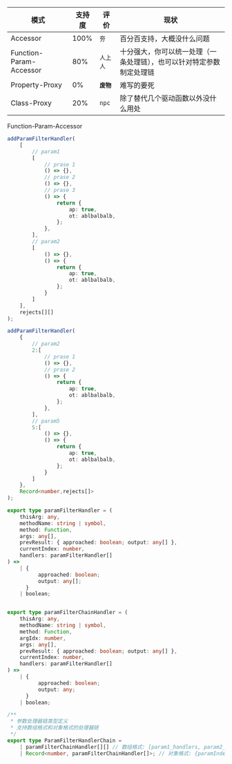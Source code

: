 | 模式                    | 支持度 | 评价       | 现状                                                                 |
| ----------------------- | ------ | ---------- | -------------------------------------------------------------------- |
| Accessor                | 100%   | `夯`       | 百分百支持，大概没什么问题                                           |
| Function-Param-Accessor | 80%    | `人上人`   | 十分强大，你可以统一处理（一条处理链），也可以针对特定参数制定处理链 |
| Property-Proxy          | 0%     | **`废物`** | 难写的要死                                                           |
| Class-Proxy             | 20%    | `npc`      | 除了替代几个驱动函数以外没什么用处                                   |

Function-Param-Accessor

```ts
addParamFilterHandler(
    [
        // param1
        [
            // prase 1
            () => {},
            // prase 2
            () => {},
            // prase 3
            () => {
                return {
                    ap: true,
                    ot: ablbalbalb,
                };
            },
        ],
        // param2
        [
            () => {},
            () => {
                return {
                    ap: true,
                    ot: ablbalbalb,
                };
            }
        ]
    ],
    rejects[][]
);

addParamFilterHandler(
    {
        // param2
        2:[
            // prase 1
            () => {},
            // prase 2
            () => {
                return {
                    ap: true,
                    ot: ablbalbalb,
                };
            },
        ],
        // param5
        5:[
            () => {},
            () => {
                return {
                    ap: true,
                    ot: ablbalbalb,
                };
            }
        ]
    },
    Record<number,rejects[]>
);

export type paramFilterHandler = (
    thisArg: any,
    methodName: string | symbol,
    method: Function,
    args: any[],
    prevResult: { approached: boolean; output: any[] },
    currentIndex: number,
    handlers: paramFilterHandler[]
) =>
    | {
          approached: boolean;
          output: any[];
      }
    | boolean;


export type paramFilterChainHandler = (
    thisArg: any,
    methodName: string | symbol,
    method: Function,
    argIdx: number,
    args: any[],
    prevResult: { approached: boolean; output: any[] },
    currentIndex: number,
    handlers: paramFilterHandler[]
) =>
    | {
          approached: boolean;
          output: any;
      }
    | boolean;

/**
 * 参数处理器链类型定义
 * 支持数组格式和对象格式的处理器链
 */
export type ParamFilterHandlerChain =
    | paramFilterChainHandler[][] // 数组格式: [param1_handlers, param2_handlers, ...]
    | Record<number, paramFilterChainHandler[]>; // 对象格式: {paramIndex: handlers}
```
